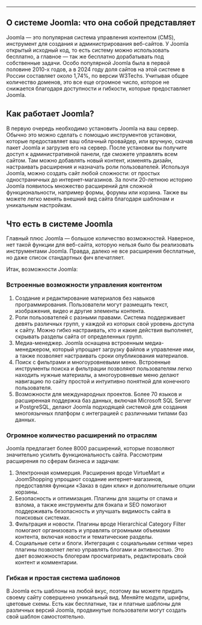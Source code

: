 
___
## О системе Joomla: что она собой представляет

Joomla — это популярная система управления контентом (CMS), инструмент для создания и администрирования веб-сайтов. У Joomla открытый исходный код, то есть систему можно использовать бесплатно, а главное — так же бесплатно дорабатывать под собственные задачи. Особо популярной Joomla была в первой половине 2010-х годов, а в 2024 году доля сайтов на этой системе в России составляет около 1,74%, по версии W3Techs. Учитывая общее количество доменов, это все еще огромное число, которое не снижается благодаря доступности и гибкости, которые предоставляет Joomla.
## Как работает Joomla?

В первую очередь необходимо установить Joomla на ваш сервер. Обычно это можно сделать с помощью инструментов установки, которые предоставляет ваш облачный провайдер, или вручную, скачав пакет Joomla и загрузив его на сервер. После установки вы получите доступ к административной панели, где сможете управлять всем сайтом. Там можно добавлять новый контент, изменять дизайн, настраивать расширения и назначать роли пользователей. Используя Joomla, можно создать сайт любой сложности: от простых одностраничных до интернет-магазинов. За почти 20-летнюю историю Joomla появилось множество расширений для сложной функциональности, например формы, форумы или корзина. Также вы можете легко менять внешний вид сайта благодаря шаблонам и уникальным настройкам.
## Что есть в системе Joomla

Главный плюс Joomla — большое количество возможностей. Наверное, нет такой функции для веб-сайта, которую нельзя было бы реализовать инструментами Joomla. Правда, далеко не все расширения бесплатные, но даже список стандартных фич впечатляет.

Итак, возможности Joomla:

### Встроенные возможности управления контентом

1. Создание и редактирование материалов без навыков программирования. Пользователи могут размещать текст, изображения, видео и другие элементы контента.
2. Роли пользователей с разными правами. Система поддерживает девять различных групп, у каждой из которых свой уровень доступа к сайту. Можно гибко настраивать, кто и какие действия выполняет, скрывать разделы сайта от определенных групп.
3. Медиа-менеджер. Joomla оснащена встроенным медиа-менеджером, который упрощает загрузку файлов и управление ими, а также позволяет настраивать сроки опубликования материалов.
4. Поиск с фильтрами и многоуровневыми меню. Встроенные инструменты поиска и фильтрации позволяют пользователям легко находить нужные материалы, а многоуровневые меню делают навигацию по сайту простой и интуитивно понятной для конечного пользователя.
5. Возможности для международных проектов. Более 70 языков и расширенная поддержка баз данных, включая Microsoft SQL Server и PostgreSQL, делают Joomla подходящей системой для создания многоязычных платформ с интеграцией с различными типами баз данных.

### Огромное количество расширений по отраслям

Joomla предлагает более 8000 расширений, которые позволяют значительно усилить функциональность сайта. Рассмотрим расширения по сферам бизнеса и задачам:

1. Электронная коммерция. Расширения вроде VirtueMart и JoomShopping упрощают создание интернет-магазинов, предоставляя функции «Заказ в один клик» и дополнительные опции корзины.
2. Безопасность и оптимизация. Плагины для защиты от спама и взлома, а также инструменты для бэкапа и SEO помогают поддерживать безопасность и улучшать видимость сайта в поисковых системах.
3. Фильтрация и новости. Плагины вроде Hierarchical Category Filter помогают организовать и управлять огромными объемами контента, включая новости и тематические разделы.
4. Социальные сети и блоги. Интеграция с социальными сетями через плагины позволяет легко управлять блогами и активностью. Это дает возможность блогерам просматривать, редактировать свой контент и комментарии.

### Гибкая и простая система шаблонов

В Joomla есть шаблоны на любой вкус, поэтому вы можете придать своему сайту совершенно уникальный вид. Меняйте модули, шрифты, цветовые схемы. Есть как бесплатные, так и платные шаблоны для различных версий Joomla, продвинутые пользователи могут создать свой шаблон самостоятельно.